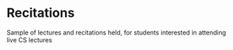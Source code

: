 # Recitations
Sample of lectures and recitations held, for students interested in attending live CS lectures
